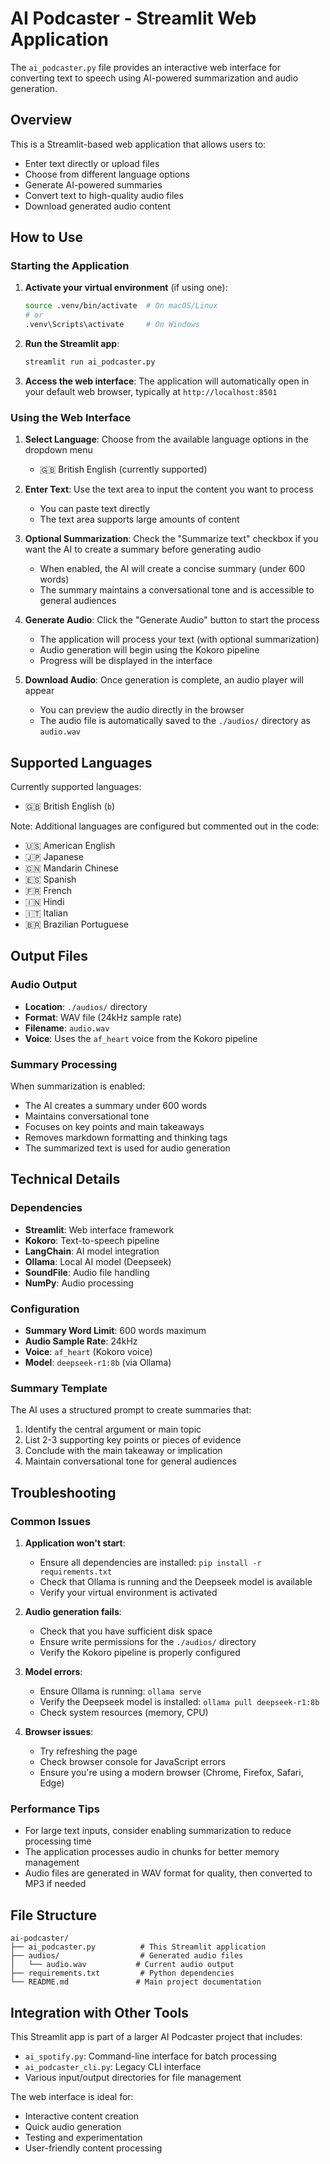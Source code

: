 # AI Podcaster - Streamlit Web Application

The `ai_podcaster.py` file provides an interactive web interface for converting text to speech using AI-powered summarization and audio generation.

## Overview

This is a Streamlit-based web application that allows users to:
- Enter text directly or upload files
- Choose from different language options
- Generate AI-powered summaries
- Convert text to high-quality audio files
- Download generated audio content

## How to Use

### Starting the Application

1. **Activate your virtual environment** (if using one):
   ```bash
   source .venv/bin/activate  # On macOS/Linux
   # or
   .venv\Scripts\activate     # On Windows
   ```

2. **Run the Streamlit app**:
   ```bash
   streamlit run ai_podcaster.py
   ```

3. **Access the web interface**: The application will automatically open in your default web browser, typically at `http://localhost:8501`

### Using the Web Interface

1. **Select Language**: Choose from the available language options in the dropdown menu
   - 🇬🇧 British English (currently supported)

2. **Enter Text**: Use the text area to input the content you want to process
   - You can paste text directly
   - The text area supports large amounts of content

3. **Optional Summarization**: Check the "Summarize text" checkbox if you want the AI to create a summary before generating audio
   - When enabled, the AI will create a concise summary (under 600 words)
   - The summary maintains a conversational tone and is accessible to general audiences

4. **Generate Audio**: Click the "Generate Audio" button to start the process
   - The application will process your text (with optional summarization)
   - Audio generation will begin using the Kokoro pipeline
   - Progress will be displayed in the interface

5. **Download Audio**: Once generation is complete, an audio player will appear
   - You can preview the audio directly in the browser
   - The audio file is automatically saved to the `./audios/` directory as `audio.wav`

## Supported Languages

Currently supported languages:
- 🇬🇧 British English (`b`)

Note: Additional languages are configured but commented out in the code:
- 🇺🇸 American English
- 🇯🇵 Japanese
- 🇨🇳 Mandarin Chinese
- 🇪🇸 Spanish
- 🇫🇷 French
- 🇮🇳 Hindi
- 🇮🇹 Italian
- 🇧🇷 Brazilian Portuguese

## Output Files

### Audio Output
- **Location**: `./audios/` directory
- **Format**: WAV file (24kHz sample rate)
- **Filename**: `audio.wav`
- **Voice**: Uses the `af_heart` voice from the Kokoro pipeline

### Summary Processing
When summarization is enabled:
- The AI creates a summary under 600 words
- Maintains conversational tone
- Focuses on key points and main takeaways
- Removes markdown formatting and thinking tags
- The summarized text is used for audio generation

## Technical Details

### Dependencies
- **Streamlit**: Web interface framework
- **Kokoro**: Text-to-speech pipeline
- **LangChain**: AI model integration
- **Ollama**: Local AI model (Deepseek)
- **SoundFile**: Audio file handling
- **NumPy**: Audio processing

### Configuration
- **Summary Word Limit**: 600 words maximum
- **Audio Sample Rate**: 24kHz
- **Voice**: `af_heart` (Kokoro voice)
- **Model**: `deepseek-r1:8b` (via Ollama)

### Summary Template
The AI uses a structured prompt to create summaries that:
1. Identify the central argument or main topic
2. List 2-3 supporting key points or pieces of evidence
3. Conclude with the main takeaway or implication
4. Maintain conversational tone for general audiences

## Troubleshooting

### Common Issues

1. **Application won't start**:
   - Ensure all dependencies are installed: `pip install -r requirements.txt`
   - Check that Ollama is running and the Deepseek model is available
   - Verify your virtual environment is activated

2. **Audio generation fails**:
   - Check that you have sufficient disk space
   - Ensure write permissions for the `./audios/` directory
   - Verify the Kokoro pipeline is properly configured

3. **Model errors**:
   - Ensure Ollama is running: `ollama serve`
   - Verify the Deepseek model is installed: `ollama pull deepseek-r1:8b`
   - Check system resources (memory, CPU)

4. **Browser issues**:
   - Try refreshing the page
   - Check browser console for JavaScript errors
   - Ensure you're using a modern browser (Chrome, Firefox, Safari, Edge)

### Performance Tips

- For large text inputs, consider enabling summarization to reduce processing time
- The application processes audio in chunks for better memory management
- Audio files are generated in WAV format for quality, then converted to MP3 if needed

## File Structure

```
ai-podcaster/
├── ai_podcaster.py          # This Streamlit application
├── audios/                  # Generated audio files
│   └── audio.wav           # Current audio output
├── requirements.txt         # Python dependencies
└── README.md               # Main project documentation
```

## Integration with Other Tools

This Streamlit app is part of a larger AI Podcaster project that includes:
- `ai_spotify.py`: Command-line interface for batch processing
- `ai_podcaster_cli.py`: Legacy CLI interface
- Various input/output directories for file management

The web interface is ideal for:
- Interactive content creation
- Quick audio generation
- Testing and experimentation
- User-friendly content processing 